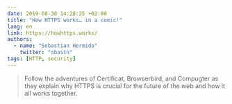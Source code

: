 ```yaml
---
date: 2019-08-30 14:28:35 +02:00
title: "How HTTPS works… in a comic!"
lang: en
link: https://howhttps.works/
authors:
  - name: "Sebastian Hermida"
    twitter: "sbastn"
tags: [HTTP, security]
---
```


> Follow the adventures of Certificat, Browserbird, and Compugter as they explain why HTTPS is crucial for the future of the web and how it all works together.
